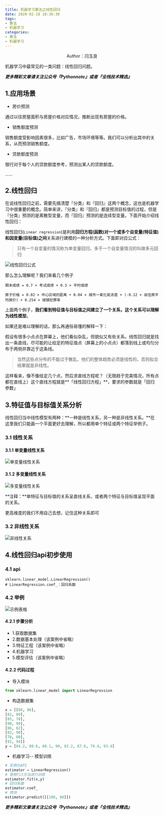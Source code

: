 ```yaml
---
title: 机器学习算法之线性回归
date: 2020-02-18 18:36:30
tags:
- 算法
- 机器学习
categories:
- 算法
- 机器学习
---
```


<center>Author：闫玉良</center>

机器学习中最常见的一类问题：线性回归问题。

<!--more-->

***更多精彩文章请关注公众号『Pythonnote』或者『全栈技术精选』***

## 1.应用场景

- 房价预测

通过以往房屋面积与房屋价格对应情况，推断出现有房屋的价格。

- 销售额度预测

销售额度受影响因素很多，比如广告，市场环境等等。我们可以分析出其中的关系，从而预测销售额度。

- 贷款额度预测

银行对于每个人的贷款额度参考，预测出某人的贷款额度。

......

## 2.线性回归

在说线性回归之前，需要先搞清楚『分类』和『回归』这两个概念，这也是机器学习中很重要的概念。简单来讲，『分类』和『回归』都是预测目标值的过程，但是『分类』预测的是离散型变量，而『回归』预测的是连续型变量。下面开始介绍线性回归：

线性回归(`Linear regression`)是利用**回归方程(函数)**对**一个或多个自变量(特征值)和因变量(目标值)之间**关系进行建模的一种分析方式。下面即对应公式：

> 只有一个自变量的情况称为单变量回归，多于一个自变量情况的叫做多元回归

![线性回归公式](https://gitee.com/Ethanyan/pic_data/raw/master/%E7%BA%BF%E6%80%A7%E5%9B%9E%E5%BD%92%E5%85%AC%E5%BC%8F.png)

那么怎么理解呢？我们来看几个例子

```shell
期末成绩 = 0.7 × 考试成绩 + 0.3 × 平时成绩
```

```shell
房子价格 = 0.02 × 中心区域的距离 + 0.04 × 城市一氧化氮浓度 + (-0.12 × 自住房平均房价) + 0.254 × 城镇犯罪率
```

上面两个例子，**我们看到特征值与目标值之间建立了一个关系，这个关系可以理解为线性模型**。

如果还是难以理解的话，那么再通俗易懂的解释一下：

假设有很多小点点在屏幕上，他们看似杂乱，但貌似又有些关系。线性回归就是找出一条直线，尽可能的让给定的特征值点（屏幕上的小点点）都落到线上或均匀分布于两侧并靠近于这条线。

> 当然这些点分布的不能过于散乱，他们的整体趋势必须是线性的，否则拟合结果就是非线性。

这样看来，像不像给定几个点，然后求直线方程呢？（无限趋于完美情况，所有点都在直线上）这个直线方程就是**「线性回归方程」**，要求的参数就是「回归参数」

## 3.特征值与目标值关系分析

线性回归当中线性模型有两种：**一种是线性关系，另一种是非线性关系。**在这里我们只能画一个平面更好去理解，所以都用单个特征或两个特征举例子。

### 3.1 线性关系

#### 3.1.1 单变量线性关系

![单变量线性关系](https://gitee.com/Ethanyan/pic_data/raw/master/%E7%BA%BF%E6%80%A7%E5%85%B3%E7%B3%BB%E5%9B%BE.png)

#### 3.1.2 多变量线性关系

![多变量线性关系](https://gitee.com/Ethanyan/pic_data/raw/master/%E5%A4%9A%E5%8F%98%E9%87%8F%E7%BA%BF%E6%80%A7%E5%85%B3%E7%B3%BB.png)

**注释：**单特征与目标值的关系呈直线关系，或者两个特征与目标值呈现平面的关系。

更高维度的我们不用自己去想，记住这种关系即可

### 3.2 非线性关系

![非线性关系](https://gitee.com/Ethanyan/pic_data/raw/master/%E9%9D%9E%E7%BA%BF%E6%80%A7%E5%85%B3%E7%B3%BB.png)

## 4.线性回归api初步使用

### 4.1 api

```shell
sklearn.linear_model.LinearRegression()
# LinearRegression.coef_：回归系数
```

### 4.2 举例

![示例表格](https://gitee.com/Ethanyan/pic_data/raw/master/image-20190320204457160.png)

#### 4.2.1 步骤分析

- 1.获取数据集
- 2.数据基本处理（该案例中省略）
- 3.特征工程（该案例中省略）
- 4.机器学习
- 5.模型评估（该案例中省略）

#### 4.2.2 代码过程

- 导入模块

```python
from sklearn.linear_model import LinearRegression
```

- 构造数据集

```python
x = [[80, 86],
[82, 80],
[85, 78],
[90, 90],
[86, 82],
[82, 90],
[78, 80],
[92, 94]]
y = [84.2, 80.6, 80.1, 90, 83.2, 87.6, 79.4, 93.4]
```

- 机器学习-- 模型训练

```python
# 实例化API
estimator = LinearRegression()
# 使用fit方法进行训练
estimator.fit(x,y)
# 回归系数
estimator.coef_
# 预测
estimator.predict([[100, 80]])
```

***更多精彩文章请关注公众号『Pythonnote』或者『全栈技术精选』***

